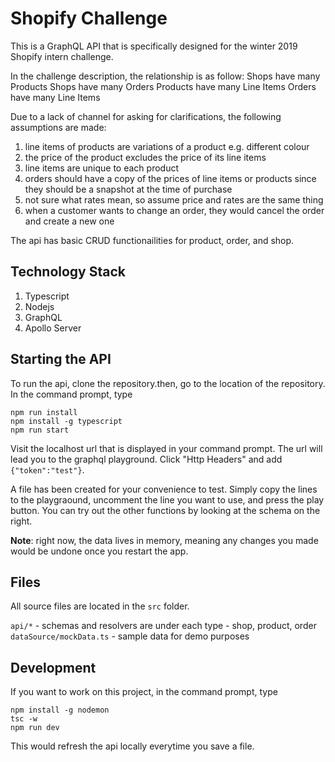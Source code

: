 # Shopify Challenge

This is a GraphQL API that is specifically designed for the winter 2019 Shopify intern challenge.

In the challenge description, the relationship is as follow:
Shops have many Products
Shops have many Orders
Products have many Line Items
Orders have many Line Items

Due to a lack of channel for asking for clarifications, the following assumptions are made:

1. line items of products are variations of a product e.g. different colour
1. the price of the product excludes the price of its line items
1. line items are unique to each product
1. orders should have a copy of the prices of line items or products since they should be a snapshot at the time of purchase
1. not sure what rates mean, so assume price and rates are the same thing
1. when a customer wants to change an order, they would cancel the order and create a new one

The api has basic CRUD functionailities for product, order, and shop.

## Technology Stack

1. Typescript
1. Nodejs
1. GraphQL
1. Apollo Server

## Starting the API

To run the api, clone the repository.then, go to the location of the repository. In the command prompt, type

```
npm run install
npm install -g typescript
npm run start
```

Visit the localhost url that is displayed in your command prompt. The url will lead you to the graphql playground. Click "Http Headers" and add `{"token":"test"}`.

A file has been created for your convenience to test. Simply copy the lines to the playgraound, uncomment the line you want to use, and press the play button.
You can try out the other functions by looking at the schema on the right.

**Note**: right now, the data lives in memory, meaning any changes you made would be undone once you restart the app.

## Files

All source files are located in the `src` folder.

`api/*` - schemas and resolvers are under each type - shop, product, order
`dataSource/mockData.ts` - sample data for demo purposes

## Development

If you want to work on this project, in the command prompt, type

```
npm install -g nodemon
tsc -w
npm run dev
```

This would refresh the api locally everytime you save a file.
